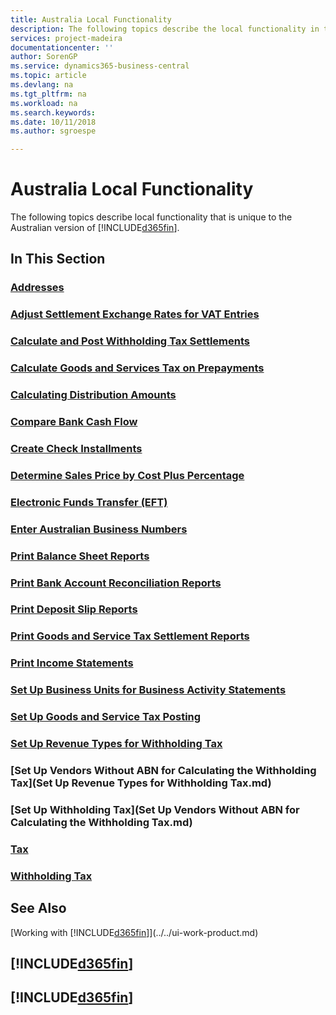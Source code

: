 ```yaml
---
title: Australia Local Functionality
description: The following topics describe the local functionality in the Australian version of [!INCLUDE[d365fin](../../includes/d365fin_md.md)].
services: project-madeira
documentationcenter: ''
author: SorenGP
ms.service: dynamics365-business-central
ms.topic: article
ms.devlang: na
ms.tgt_pltfrm: na
ms.workload: na
ms.search.keywords:
ms.date: 10/11/2018
ms.author: sgroespe

---
```

# Australia Local Functionality
The following topics describe local functionality that is unique to the Australian version of [!INCLUDE[d365fin](../../includes/d365fin_md.md)].  

## In This Section  
### [Addresses](addresses.md)  
### [Adjust Settlement Exchange Rates for VAT Entries](how-to-adjust-settlement-exchange-rates-for-vat-entries.md)  
### [Calculate and Post Withholding Tax Settlements](how-to-calculate-and-post-withholding-tax-settlements.md)  
### [Calculate Goods and Services Tax on Prepayments](how-to-calculate-goods-and-services-tax-on-prepayments.md)  
### [Calculating Distribution Amounts](calculating-distribution-amounts.md)  
### [Compare Bank Cash Flow](how-to-compare-bank-cash-flow.md)  
### [Create Check Installments](how-to-create-check-installments.md)  
### [Determine Sales Price by Cost Plus Percentage](how-to-determine-sales-price-by-cost-plus-percentage.md)  
### [Electronic Funds Transfer (EFT)](electronic-funds-transfer-eft-.md)  
### [Enter Australian Business Numbers](australian-business-numbers-and-adjustment-notes.md)  
### [Print Balance Sheet Reports](how-to-print-balance-sheet-reports.md)    
### [Print Bank Account Reconciliation Reports](how-to-print-bank-account-reconciliation-reports.md)  
### [Print Deposit Slip Reports](how-to-print-deposit-slip-reports.md)  
### [Print Goods and Service Tax Settlement Reports](how-to-print-goods-and-service-tax-settlement-reports.md)  
### [Print Income Statements](how-to-print-income-statements.md)  
### [Set Up Business Units for Business Activity Statements](how-to-set-up-business-units-for-business-activity-statements.md)  
### [Set Up Goods and Service Tax Posting](how-to-set-up-goods-and-service-tax-posting.md)  
### [Set Up Revenue Types for Withholding Tax](how-to-set-up-revenue-types-for-withholding-tax.md)  
### [Set Up Vendors Without ABN for Calculating the Withholding Tax](Set Up Revenue Types for Withholding Tax.md)  
### [Set Up Withholding Tax](Set Up Vendors Without ABN for Calculating the Withholding Tax.md)  
### [Tax](tax.md)  
### [Withholding Tax](withholding-tax.md)  

## See Also
[Working with [!INCLUDE[d365fin](../../includes/d365fin_md.md)]](../../ui-work-product.md)  

## [!INCLUDE[d365fin](../../includes/free_trial_md.md)]  
## [!INCLUDE[d365fin](../../includes/training_link_md.md)]
